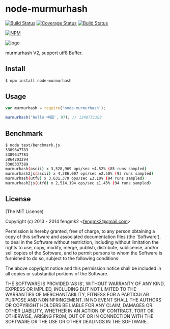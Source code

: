 node-murmurhash
=======

[![Build Status](https://secure.travis-ci.org/fengmk2/node-murmurhash.png)](http://travis-ci.org/fengmk2/node-murmurhash) [![Coverage Status](https://coveralls.io/repos/fengmk2/node-murmurhash/badge.png)](https://coveralls.io/r/fengmk2/node-murmurhash) [![Build Status](https://drone.io/github.com/fengmk2/node-murmurhash/status.png)](https://drone.io/github.com/fengmk2/node-murmurhash/latest)

[![NPM](https://nodei.co/npm/node-murmurhash.png?downloads=true&stars=true)](https://nodei.co/npm/node-murmurhash/)

![logo](https://raw.github.com/fengmk2/node-murmurhash/master/logo.png)

murmurhash V2, support utf8 Buffer.

## Install

```bash
$ npm install node-murmurhash
```

## Usage

```js
var murmurhash = require('node-murmurhash');

murmurhash('hello 中国', 97); // 1248731102
```

## Benchmark

```bash
$ node test/benchmark.js
3389647783
3389647783
3864203294
3300337389
murmurhash(ascii) x 3,528,969 ops/sec ±4.52% (85 runs sampled)
murmurhash2js(ascii) x 4,386,007 ops/sec ±2.50% (93 runs sampled)
murmurhash(utf8) x 3,631,370 ops/sec ±3.10% (94 runs sampled)
murmurhash2js(utf8) x 2,514,194 ops/sec ±1.43% (94 runs sampled)
```

## License

(The MIT License)

Copyright (c) 2013 - 2014 fengmk2 &lt;fengmk2@gmail.com&gt;

Permission is hereby granted, free of charge, to any person obtaining
a copy of this software and associated documentation files (the
'Software'), to deal in the Software without restriction, including
without limitation the rights to use, copy, modify, merge, publish,
distribute, sublicense, and/or sell copies of the Software, and to
permit persons to whom the Software is furnished to do so, subject to
the following conditions:

The above copyright notice and this permission notice shall be
included in all copies or substantial portions of the Software.

THE SOFTWARE IS PROVIDED 'AS IS', WITHOUT WARRANTY OF ANY KIND,
EXPRESS OR IMPLIED, INCLUDING BUT NOT LIMITED TO THE WARRANTIES OF
MERCHANTABILITY, FITNESS FOR A PARTICULAR PURPOSE AND NONINFRINGEMENT.
IN NO EVENT SHALL THE AUTHORS OR COPYRIGHT HOLDERS BE LIABLE FOR ANY
CLAIM, DAMAGES OR OTHER LIABILITY, WHETHER IN AN ACTION OF CONTRACT,
TORT OR OTHERWISE, ARISING FROM, OUT OF OR IN CONNECTION WITH THE
SOFTWARE OR THE USE OR OTHER DEALINGS IN THE SOFTWARE.
